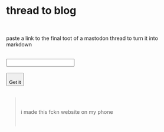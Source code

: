 
# thread to blog

paste a link to the final toot of a mastodon thread to turn it into markdown

<input id="putit" type="text" />

<button id="getem">
Get it
</button>

> i made this fckn website on my phone

<script>
const butt = document.querySelector("#getem")
const putt = document.querySelector("#putit")

butt.addEventListener("click", handleButt)

async function handleButt() {
const url = putt.value || "https://mas.to/@TodePond/115014625438544515"

const parts = url.split("/")
const texts = []

let id = parts.at(-1)

while(id) {
document.body.append(`${id}`)
const reqUrl = `https://mas.to/api/v1/statuses/${id}`

const res = await fetch(reqUrl)
const json = await res.json()

const content = json.content
texts.unshift(content)
const replyTo = json.in_reply_to_id
id = replyTo
}

const text = texts.join("\n\n")
document.body.append(text)
navigator.clipboard.writeText(text)
document.body.append("copied")
}

</script> 

<style>
body {
white-space: pre-wrap;
}
</style>
